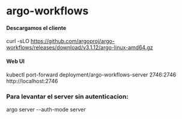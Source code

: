 # argo-workflows

#### Descargamos el cliente

curl -sLO https://github.com/argoproj/argo-workflows/releases/download/v3.1.12/argo-linux-amd64.gz


#### Web UI
kubectl port-forward deployment/argo-workflows-server 2746:2746
http://localhost:2746


### Para levantar el server sin autenticacion:
argo server --auth-mode server

